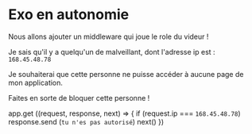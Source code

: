 # Exo en autonomie 

Nous allons ajouter un middleware qui joue le role du videur !

Je sais qu'il y a quelqu'un de malveillant, dont l'adresse ip est : 
`168.45.48.78`

Je souhaiterai que cette personne ne puisse accéder à aucune page de mon application.

Faites en sorte de bloquer cette personne !

app.get ((request, response, next) => {
if (request.ip === `168.45.48.78`) 
response.send (`tu n'es pas autorisé`)
next()
})